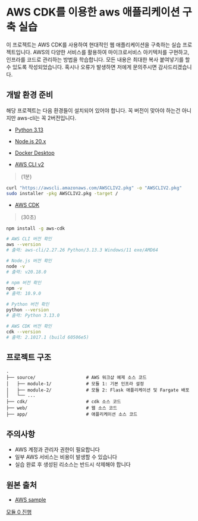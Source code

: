 # AWS CDK를 이용한 aws 애플리케이션 구축 실습

이 프로젝트는 AWS CDK를 사용하여 현대적인 웹 애플리케이션을 구축하는 실습 프로젝트입니다. AWS의 다양한 서비스를 활용하여 마이크로서비스 아키텍처를 구현하고, 인프라를 코드로 관리하는 방법을 학습합니다.
모든 내용은 최대한 복사 붙여넣기를 할 수 있도록 작성되었습니다.
혹시나 오류가 발생하면 저에게 문의주시면 감사드리겠습니다.

## 개발 환경 준비

해당 프로젝트는 다음 환경들이 설치되어 있어야 합니다.
꼭 버전이 맞아야 하는건 아니지만 aws-cli는 꼭 2버전입니다.

- [Python 3.13](https://www.python.org/downloads/)
- [Node.js 20.x](https://nodejs.org/ko)
- [Docker Desktop](https://www.docker.com/)
  
- [AWS CLI v2](https://docs.aws.amazon.com/cli/latest/userguide/getting-started-install.html)

> (1분)

```bash
curl "https://awscli.amazonaws.com/AWSCLIV2.pkg" -o "AWSCLIV2.pkg"
sudo installer -pkg AWSCLIV2.pkg -target /
```

- [AWS CDK](https://docs.aws.amazon.com/ko_kr/cdk/v2/guide/getting-started.html)

> (30초)

```bash
npm install -g aws-cdk
```

```bash
# AWS CLI 버전 확인
aws --version
# 출력: aws-cli/2.27.26 Python/3.13.3 Windows/11 exe/AMD64

# Node.js 버전 확인
node -v
# 출력: v20.18.0

# npm 버전 확인
npm -v
# 출력: 10.9.0

# Python 버전 확인
python --version
# 출력: Python 3.13.0

# AWS CDK 버전 확인
cdk --version
# 출력: 2.1017.1 (build 60506e5)
```

## 프로젝트 구조

```
.
├── source/                   # AWS 워크샵 예제 소스 코드
│   ├── module-1/             # 모듈 1: 기본 인프라 설정
│   ├── module-2/             # 모듈 2: Flask 애플리케이션 및 Fargate 배포
│   └── ...
├── cdk/                      # cdk 소스 코드
├── web/                      # 웹 소스 코드
├── app/                      # 애플리케이션 소스 코드
```

## 주의사항

- AWS 계정과 관리자 권한이 필요합니다
- 일부 AWS 서비스는 비용이 발생할 수 있습니다
- 실습 완료 후 생성된 리소스는 반드시 삭제해야 합니다

## 원본 출처

- [AWS sample](https://github.com/aws-samples/aws-modern-application-workshop)


[모듈 0 진행](source/module-0/README.md)
